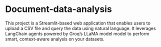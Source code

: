 # Document-data-analysis
This project is a Streamlit-based web application that enables users to upload a CSV file and query the data using natural language. It leverages LangChain agents powered by Groq’s LLaMA model model to perform smart, context-aware analysis on your datasets.
